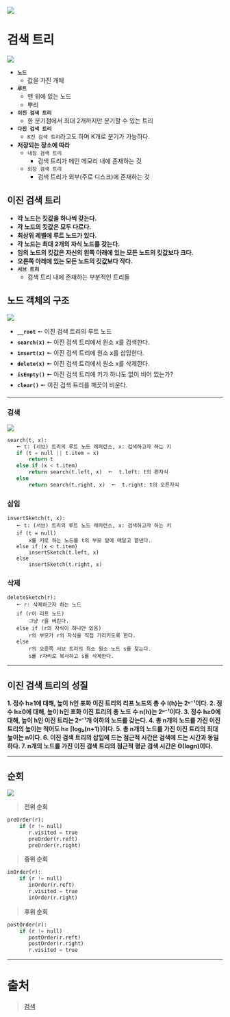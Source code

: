 ![](https://velog.velcdn.com/images/chan9708/post/423b93fb-c3ee-4378-9e28-6335220d14e4/image.png)

# 검색 트리

![](https://velog.velcdn.com/images/chan9708/post/cafdbbbb-4580-4659-a087-67664611a9c1/image.png)

- **`노드`**
  - 값을 가진 개체
- **`루트`**
  - 맨 위에 있는 노드
  - 뿌리
- **`이진 검색 트리`**
  - 한 분기점에서 최대 2개까지만 분기할 수 있는 트리
- **`다진 검색 트리`**
  - `K진 검색 트리`라고도 하며 K개로 분기가 가능하다.
    <br>
- **저장되는 장소에 따라**
  - `내장 검색 트리`
    - 검색 트리가 메인 메모리 내에 존재하는 것
  - `외장 검색 트리`
    - 검색 트리가 외부(주로 디스크)에 존재하는 것

## 이진 검색 트리

- **각 노드는 킷값을 하나씩 갖는다.**
- **각 노드의 킷값은 모두 다르다.**
- **최상위 레벨에 루트 노드가 있다.**
- **각 노드는 최대 2개의 자식 노드를 갖는다.**
- **임의 노드의 킷값은 자신의 왼쪽 아래에 있는 모든 노드의 킷값보다 크다.**
- **오른쪽 아래에 있는 모든 노드의 킷값보다 작다.**
  <br>
- **`서브 트리`**
  - 검색 트리 내에 존재하는 부분적인 트리들

## 노드 객체의 구조

![](https://velog.velcdn.com/images/chan9708/post/61fcf7d0-2bf3-4c4c-9d99-8c93cf9fdc5d/image.png)

>

- **`__root`** 🠔 이진 검색 트리의 루트 노드
  <br>
- **`search(x)`** 🠔 이진 검색 트리에서 원소 x를 검색한다.
- **`insert(x)`** 🠔 이진 검색 트리에 원소 x를 삽입한다.
- **`delete(x)`** 🠔 이진 검색 트리에서 원소 x를 삭제한다.
- **`isEmpty()`** 🠔 이진 검색 트리에 키가 하나도 없이 비어 있는가?
- **`clear()`** 🠔 이진 검색 트리를 깨끗이 비운다.

---

### 검색

![](https://velog.velcdn.com/images/chan9708/post/f6712a71-2126-458e-a1c6-f1d63dd9a8b6/image.png)

>

```python
search(t, x):
   🠔 t: (서브) 트리의 루트 노드 레퍼런스, x: 검색하고자 하는 키
   if (t = null || t.item = x)
       return t
   else if (x < t.item)
       return search(t.left, x)  🠔  t.left: t의 왼자식
   else
       return search(t.right, x)  🠔  t.right: t의 오른자식
```

### 삽입

>

```
insertSketch(t, x):
   🠔 t: (서브) 트리의 루트 노드 레퍼런스, x: 검색하고자 하는 키
   if (t = null)
       x를 키로 하는 노드를 t의 부모 밑에 매달고 끝낸다.
   else if (x < t.item)
       insertSketch(t.left, x)
   else
       insertSketch(t.right, x)
```

### 삭제

>

```
deleteSketch(r):
   🠔 r: 삭제하고자 하는 노드
   if (r이 리프 노드)
       그냥 r을 버린다.
   else if (r의 자식이 하나만 있음)
       r의 부모가 r의 자식을 직접 가리키도록 한다.
   else
	   r의 오른쪽 서브 트리의 최소 원소 노드 s를 찾는다.
       s를 r자리로 복사하고 s를 삭제한다.
```

---

## 이진 검색 트리의 성질

**1. 정수 h≥1에 대해, 높이 h인 포화 이진 트리의 리프 노드의 총 수 l(h)는 2ᵸ⁻¹이다. 2. 정수 h≥0에 대해, 높이 h인 포화 이진 트리의 총 노드 수 n(h)는 2ᵸ⁻¹이다. 3. 정수 h≥0에 대해, 높이 h인 이진 트리는 2ᵸ⁻¹개 이하의 노드를 갖는다. 4. 총 n개의 노드를 가진 이진 트리의 높이는 적어도 h≥ ⌈log₂(n+1)⌉이다. 5. 총 n개의 노드를 가진 이진 트리의 최대 높이는 n이다. 6. 이진 검색 트리의 삽입에 드는 점근적 시간은 검색에 드는 시간과 동일하다. 7. n개의 노드를 가진 이진 검색 트리의 점근적 평균 검색 시간은 Θ(logn)이다.**

---

## 순회

![](https://velog.velcdn.com/images/chan9708/post/30995224-2c4f-4f08-b8fa-0035d1a809cd/image.png)

> **전위 순회**

```python
preOrder(r):
    if (r != null)
       r.visited = true
       preOrder(r.reft)
       preOrder(r.right)
```

> **중위 순회**

```python
inOrder(r):
    if (r != null)
       inOrder(r.reft)
       r.visited = true
       inOrder(r.right)
```

> **후위 순회**

```python
postOrder(r):
    if (r != null)
       postOrder(r.reft)
       postOrder(r.right)
       r.visited = true
```

---

# 출처

> [검색](https://www.techiedelight.com/ko/search-given-key-in-bst/)
